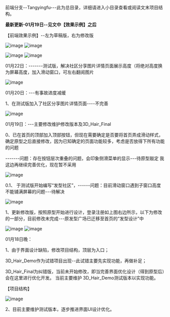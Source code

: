 前端分支--Tangyingfu---此为总目录，详细请进入小目录查看或阅读文末项目结构。

**最新更新-01月19日--见文中【效果示例】之后**

【前端效果示例】--左为草稿版，右为修改版

![image](https://user-images.githubusercontent.com/81294772/149989348-d357508e-18ee-40ef-a421-b42fa0908f86.png)
![image](https://user-images.githubusercontent.com/81294772/150097634-c7da4c47-f411-4469-a322-d1af8ee87247.png)

![image](https://user-images.githubusercontent.com/81294772/149989232-20929214-ad60-4a09-b14c-7e273db0bbd1.png)
![image](https://user-images.githubusercontent.com/81294772/150097818-98f8fffb-efa3-41a1-9945-05662a6bac2a.png)


01月22日：-------测试版，解决社区分享图片详情页面展示高度（将绝对高度换为屏幕高度，加入滑动窗口，可左右翻阅图片

![image](https://user-images.githubusercontent.com/81294772/150646107-13d87e33-7b41-4126-a94b-a3783734fb86.png)



01月20日：---有事故进度减缓

1、在测试版加入了社区分享图片详情页面----不完善

![image](https://user-images.githubusercontent.com/81294772/150391846-0c3abff8-f8e9-4d47-9b21-55fc61ea221a.png)



01月19日：---主要修改维护修改版本及3D_Hair_Final

0、已在首页的顶部加入顶部按钮，但现在需要确定是否要将首页弄成滑动样式，确定原型之后直接修改，因为已知确定的页面功能较多，考虑是否放得下所有功能的问题

-------问题：存在按钮层次重叠的问题，会印象侧滑菜单的显示---待原型敲定  我这边再继续完善优化，现在暂不采用

![image](https://user-images.githubusercontent.com/81294772/150153971-50de1e71-e48e-42ce-a65f-a69f40528838.png)

0.1、 于测试版开始编写“发型社区”，------问题：目前滑动窗口遇到子窗口高度不能铺满屏幕的问题---待解决

![image](https://user-images.githubusercontent.com/81294772/150177776-7302d0be-6ba5-4ad7-8dff-7ff4066710b7.png)




1、更新修改版，按照原型开始进行设计，登录注册如上图右边所示，以下为修改的一部分，目前修改未完成---原发型广场已迁移至首页的“发型设计”中

![image](https://user-images.githubusercontent.com/81294772/150098051-ac50828a-5ac3-48cd-ac69-502460a2a803.png)
![image](https://user-images.githubusercontent.com/81294772/150098091-abd5eee8-0133-4329-8c22-27d83465f86d.png)





01月18日晚：

1、由于界面设计缺陷，修改项目结构，顶层为入口；

3D_Hair_Demo作为试错项目出现--此试错主要先实现功能，再做补足；

3D_Hair_Final为纠错版，当前未开始修改，即当完善界面优化设计（得到原型后）会在这里进行优化开发。
当前主要维护 3D_Hair_Demo测试版本以实现功能。

【项目结构】

![image](https://user-images.githubusercontent.com/81294772/149989523-7c55a0d7-7f71-4b84-8d25-6de00e6b13ab.png)


2、目前主要维护测试版本，逐步推进界面UI设计优化。
